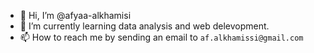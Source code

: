 - 👋 Hi, I’m @afyaa-alkhamisi
- 🌱 I’m currently learning data analysis and web delevopment.
- 📫 How to reach me by sending an email to `af.alkhamissi@gmail.com`
